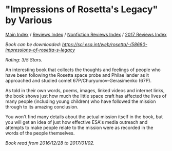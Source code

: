 # "Impressions of Rosetta's Legacy" by Various

[Main Index](../../../README.md) / [Reviews Index](../../README.md) / [Nonfiction Reviews Index](../README.md) / [2017 Reviews Index](README.md)

*Book can be downloaded: <https://sci.esa.int/web/rosetta/-/58680-impressions-of-rosetta-s-legacy>*

*Rating: 3/5 Stars.*

An interesting book that collects the thoughts and feelings of people who have been following the Rosetta space probe and Philae lander as it approached and studied comet 67P/Churyumov–Gerasimenko (67P).

As told in their own words, poems, images, linked videos and internet links, the book shows just how much the little space craft has affected the lives of many people (including young children) who have followed the mission through to its amazing conclusion.

You won't find many details about the actual mission itself in the book, but you will get an idea of just how effective ESA's media outreach and attempts to make people relate to the mission were as recorded in the words of the people themselves.

*Book read from 2016/12/28 to 2017/01/02.*
